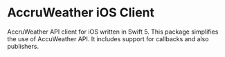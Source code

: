 # AccruWeather iOS Client

AccruWeather API client for iOS written in Swift 5. This package simplifies the use of AccuWeather API. 
It includes support for callbacks and also publishers.
